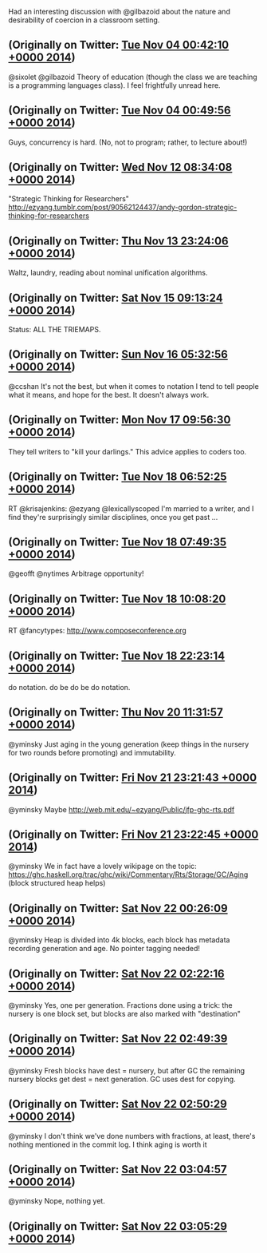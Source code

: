 Had an interesting discussion with @gilbazoid about the nature and desirability of coercion in a classroom setting.

(Originally on Twitter: [Tue Nov 04 00:42:10 +0000 2014](https://twitter.com/ezyang/status/529433387828658177))
----
@sixolet @gilbazoid Theory of education (though the class we are teaching is a programming languages class). I feel frightfully unread here.

(Originally on Twitter: [Tue Nov 04 00:49:56 +0000 2014](https://twitter.com/ezyang/status/529435341418004480))
----
Guys, concurrency is hard. (No, not to program; rather, to lecture about!)

(Originally on Twitter: [Wed Nov 12 08:34:08 +0000 2014](https://twitter.com/ezyang/status/532451262365564928))
----
"Strategic Thinking for Researchers" http://ezyang.tumblr.com/post/90562124437/andy-gordon-strategic-thinking-for-researchers

(Originally on Twitter: [Thu Nov 13 23:24:06 +0000 2014](https://twitter.com/ezyang/status/533037620549255169))
----
Waltz, laundry, reading about nominal unification algorithms.

(Originally on Twitter: [Sat Nov 15 09:13:24 +0000 2014](https://twitter.com/ezyang/status/533548310733135874))
----
Status: ALL THE TRIEMAPS.

(Originally on Twitter: [Sun Nov 16 05:32:56 +0000 2014](https://twitter.com/ezyang/status/533855214411866112))
----
@ccshan It's not the best, but when it comes to notation I tend to tell people what it means, and hope for the best. It doesn't always work.

(Originally on Twitter: [Mon Nov 17 09:56:30 +0000 2014](https://twitter.com/ezyang/status/534283933257445377))
----
They tell writers to "kill your darlings." This advice applies to coders too.

(Originally on Twitter: [Tue Nov 18 06:52:25 +0000 2014](https://twitter.com/ezyang/status/534599993202458625))
----
RT @krisajenkins: @ezyang @lexicallyscoped I'm married to a writer, and I find they're surprisingly similar disciplines, once you get past …

(Originally on Twitter: [Tue Nov 18 07:49:35 +0000 2014](https://twitter.com/ezyang/status/534614380562763776))
----
@geofft @nytimes Arbitrage opportunity!

(Originally on Twitter: [Tue Nov 18 10:08:20 +0000 2014](https://twitter.com/ezyang/status/534649297430515712))
----
RT @fancytypes: http://www.composeconference.org

(Originally on Twitter: [Tue Nov 18 22:23:14 +0000 2014](https://twitter.com/ezyang/status/534834240186486784))
----
do notation. do be do be do notation.

(Originally on Twitter: [Thu Nov 20 11:31:57 +0000 2014](https://twitter.com/ezyang/status/535395115548696576))
----
@yminsky Just aging in the young generation (keep things in the nursery for two rounds before promoting) and immutability.

(Originally on Twitter: [Fri Nov 21 23:21:43 +0000 2014](https://twitter.com/ezyang/status/535936121159430144))
----
@yminsky Maybe http://web.mit.edu/~ezyang/Public/jfp-ghc-rts.pdf

(Originally on Twitter: [Fri Nov 21 23:22:45 +0000 2014](https://twitter.com/ezyang/status/535936384364605440))
----
@yminsky We in fact have a lovely wikipage on the topic: https://ghc.haskell.org/trac/ghc/wiki/Commentary/Rts/Storage/GC/Aging (block structured heap helps)

(Originally on Twitter: [Sat Nov 22 00:26:09 +0000 2014](https://twitter.com/ezyang/status/535952338653962240))
----
@yminsky Heap is divided into 4k blocks, each block has metadata recording generation and age. No pointer tagging needed!

(Originally on Twitter: [Sat Nov 22 02:22:16 +0000 2014](https://twitter.com/ezyang/status/535981561150046208))
----
@yminsky Yes, one per generation. Fractions done using a trick: the nursery is one block set, but blocks are also marked with "destination"

(Originally on Twitter: [Sat Nov 22 02:49:39 +0000 2014](https://twitter.com/ezyang/status/535988452156657664))
----
@yminsky Fresh blocks have dest = nursery, but after GC the remaining nursery blocks get dest = next generation. GC uses dest for copying.

(Originally on Twitter: [Sat Nov 22 02:50:29 +0000 2014](https://twitter.com/ezyang/status/535988659623702528))
----
@yminsky I don't think we've done numbers with fractions, at least, there's nothing mentioned in the commit log. I think aging is worth it

(Originally on Twitter: [Sat Nov 22 03:04:57 +0000 2014](https://twitter.com/ezyang/status/535992302917783552))
----
@yminsky Nope, nothing yet.

(Originally on Twitter: [Sat Nov 22 03:05:29 +0000 2014](https://twitter.com/ezyang/status/535992434992242688))
----
